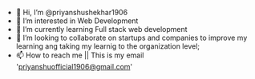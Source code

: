 - 👋 Hi, I’m @priyanshushekhar1906
- 👀 I’m interested in Web Development
- 🌱 I’m currently learning Full stack web development
- 💞️ I’m looking to collaborate on startups and companies to improve my learning ang taking my learnig to the organization level;
- 📫 How to reach me ||  This is my email 'priyanshuofficial1906@gmail.com'

<!---
priyanshushekhar1906/priyanshushekhar1906 is a ✨ special ✨ repository because its `README.md` (this file) appears on your GitHub profile.
You can click the Preview link to take a look at your changes.
--->
